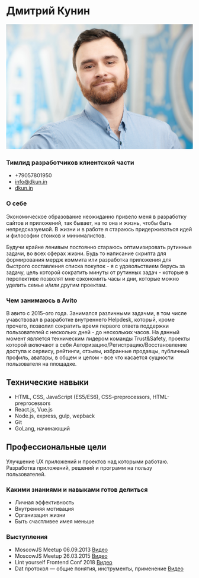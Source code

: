 # Дмитрий Кунин

![self](./media/photo3.jpg)

### Тимлид разработчиков клиентской части
 - +79057801950 
 - [info@dkun.in](mailto:info@dkun.in)
 - [dkun.in](dkun.in)

### О себе

Экономическое образование неожиданно привело меня в разработку сайтов и приложений, так бывает, на то она и жизнь, чтобы быть непредсказуемой. В жизни и в работе я стараюсь придерживаться идей и философии стоиков и минималистов. 

Будучи крайне ленивым постоянно стараюсь оптимизировать рутинные задачи, во всех сферах жизни. Будь то написание скрипта для формирования мердж коммита или разработка приложения для быстрого составления списка покупок - я с удовольствием берусь за задачу, цель которой сократить минуты от рутинных задач - которые в перспективе позволят мне сэкономить часы и дни, которые можно уделить семье и/или другим проектам. 

### Чем занимаюсь в Avito

В авито с 2015-ого года. Занимался различными задачми, в том числе учавствовал в разработке внутреннего Helpdesk, который, кроме прочего, позволил сократить время первого ответа поддержки пользователей с нескольих дней - до нескольких часов. На данный момент является техническим лидером команды Trust&Safety, проекты которой включают в себя Авторизацию/Регистрацию/Восстановление доступа к сервису, рейтинги, отзывы, избранные продавцы, публичный профиль, аватары, в общем и целом - все что касается сущности пользователя на площадке.

## Технические навыки

- HTML, CSS, JavaScript (ES5/ES6), CSS-preprocessors, HTML-preprocessors
- React.js, Vue.js
- Node.js, express, gulp, wepback
- Git
- GoLang, начинающий

## Профессиональные цели

Улучшение UX приложений и проектов над которыми работаю. Разработка приложений, решений и программ на пользу пользователей.

### Какими знаниями и навыками готов делиться

- Личная эффективность
- Внутренняя мотивация
- Организация жизни
- Быть счастливее имея меньше

### Выступления

- MoscowJS Meetup 06.09.2013 [Видео](http://youtu.be/_SWVDpHe7yg)
- MoscowJS Meetup 26.03.2015 [Видео](http://www.youtube.com/watch?v=7LW740IQzEo)
- Lint yourself Frontend Conf 2018 [Видео](https://www.youtube.com/watch?v=O0CIg09F9HE)
- Dat протокол — общие понятия, инструменты, применение  [Видео](﻿﻿https://www.youtube.com/watch?v=ON07SLfox9I)